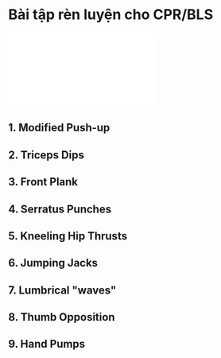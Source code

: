 # Bài tập rèn luyện cho CPR/BLS  
![aha_cpr_bls_exercise_handout_11_22.pdf](aha_cpr_bls_exercise_handout_11_22.pdf)  
  
## 1. Modified Push-up  
## 2. Triceps Dips  
## 3. Front Plank  
## 4. Serratus Punches  
## 5. Kneeling Hip Thrusts  
## 6. Jumping Jacks  
## 7. Lumbrical "waves"  
## 8. Thumb Opposition  
## 9. Hand Pumps
